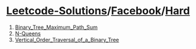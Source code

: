 # [Leetcode-Solutions](./../..)/[Facebook](./..)/[Hard](./)
1. [Binary_Tree_Maximum_Path_Sum](./Binary_Tree_Maximum_Path_Sum.md)
2. [N-Queens](./N-Queens.md)
3. [Vertical_Order_Traversal_of_a_Binary_Tree](./Vertical_Order_Traversal_of_a_Binary_Tree.md)
